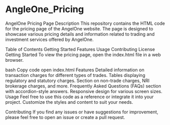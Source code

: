# AngleOne_Pricing
AngelOne Pricing Page
Description
This repository contains the HTML code for the pricing page of the AngelOne website. The page is designed to showcase various pricing details and information related to trading and investment services offered by AngelOne.

Table of Contents
Getting Started
Features
Usage
Contributing
License
Getting Started
To view the pricing page, open the index.html file in a web browser.

bash
Copy code
open index.html
Features
Detailed information on transaction charges for different types of trades.
Tables displaying regulatory and statutory charges.
Section on non-trade charges, NRI brokerage charges, and more.
Frequently Asked Questions (FAQs) section with accordion-style answers.
Responsive design for various screen sizes.
Usage
Feel free to use this code as a reference or integrate it into your project. Customize the styles and content to suit your needs.

Contributing
If you find any issues or have suggestions for improvement, please feel free to open an issue or create a pull request.
